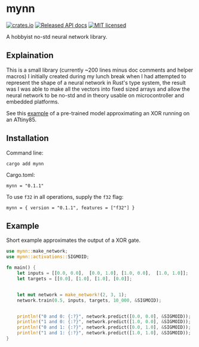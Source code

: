 # mynn 

[![crates.io](https://img.shields.io/crates/v/mynn)](https://crates.io/crates/mynn)
[![Released API docs](https://docs.rs/mynn/badge.svg)](https://docs.rs/mynn)
[![MIT licensed](https://img.shields.io/badge/license-MIT-blue.svg)](./LICENCE)

A hobbyist no-std neural network library. 

## Explaination 

This is a small library (currently ~200 lines minus doc comments and helper macros) I initially created during my lunch break when I had attempted to represent the shape of a neural network in Rust's type system, the result was I was able to make all the vectors into fixed sized arrays and allow the neural network to be no-std and in theory usable on microcontroller and embedded platforms. 

See this [example](https://github.com/jasonalexander-ja/mynn-attiny-example) of a pre-trained model approximating an XOR running on an ATtiny85. 

## Installation 

Command line: 
```text 
cargo add mynn 
```

Cargo.toml: 
```text 
mynn = "0.1.1" 
``` 

To use `f32` in all operations, supply the `f32` flag:

```text
mynn = { version = "0.1.1", features = ["f32"] }
```

## Example  

Short example approximates the output of a XOR gate. 

```rust
use mynn::make_network;
use mynn::activations::SIGMOID;

fn main() {
    let inputs = [[0.0, 0.0],  [0.0, 1.0], [1.0, 0.0],  [1.0, 1.0]];
    let targets = [[0.0], [1.0], [1.0], [0.0]];


    let mut network = make_network!(2, 3, 1);
    network.train(0.5, inputs, targets, 10_000, &SIGMOID);


    println!("0 and 0: {:?}", network.predict([0.0, 0.0], &SIGMOID));
    println!("1 and 0: {:?}", network.predict([1.0, 0.0], &SIGMOID));
    println!("0 and 1: {:?}", network.predict([0.0, 1.0], &SIGMOID));
    println!("1 and 1: {:?}", network.predict([1.0, 1.0], &SIGMOID));
}
```
